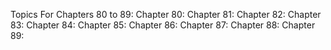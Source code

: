Topics For Chapters 80 to 89:
Chapter 80:
Chapter 81:
Chapter 82:
Chapter 83:
Chapter 84:
Chapter 85:
Chapter 86:
Chapter 87:
Chapter 88:
Chapter 89: